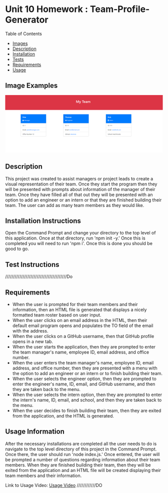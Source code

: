 # Unit 10 Homework : Team-Profile-Generator
Table of Contents
- [Images](#image-examples)
- [Description](#description)
- [Installation](#installation-instructions)
- [Tests](#test-instructions)
- [Requirements](#requirements)
- [Usage](#usage-information)

## Image Examples
<img src="assets\img\TeamGenerator.PNG">

## Description
This project was created to assist managers or project leads to create a visual representation of their team. Once they start the program then they will be presented with prompts about information of the manager of their team. Once they have filled all of that out they will be presented with an option to add an engineer or an intern or that they are finished building their team. The user can add as many team members as they would like. 

## Installation Instructions
Open the Command Prompt and change your directory to the top level of this application. Once at that directory, run 'npm init -y.' Once this is completed you will need to run 'npm i'. Once this is done you should be good to go.

## Test Instructions

///////////////////////////////////////Do
## Requirements
- When the user is prompted for their team members and their information, then an HTML file is generated that displays a nicely formatted team roster based on user input.
- When the user clicks on an email address in the HTML, then their default email program opens and populates the TO field of the email with the address.
- When the user clicks on a GitHub username, then that GitHub profile opens in a new tab.
- When the user starts the application, then they are prompted to enter the team manager's name, employee ID, email address, and office number.
- When the user enters the team manager's name, employee ID, email address, and office number, then they are presented with a menu with the option to add an engineer or an intern or to finish building their team.
- When the user selects the engineer option, then they are prompted to enter the engineer's name, ID, email, and GitHub username, and then they are taken back to the menu.
- When the user selects the intern option, then they are prompted to enter the intern's name, ID, email, and school, and then they are taken back to the menu.
- When the user decides to finish building their team, then they are exited from the application, and the HTML is generated.

## Usage Information
After the necessary installations are completed all the user needs to do is navigate to the top level directory of this project in the Command Prompt. Once there, the user should run 'node index.js.' Once entered, the user will be prompted a number of questions regarding information about their team members. When they are finished building their team, then they will be exited from the application and an HTML file will be created displaying their team members and their information.

Link to Usage Video: [Usage Video](https://drive.google.com/file/d/1DA-Wunz53TqsX_9c4WkxqfKEHFwTFoT_/view) ////////////DO
